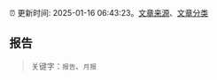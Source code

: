 :alarm_clock: 更新时间: 2025-01-16 06:43:23。[文章来源](/README.md)、[文章分类](/TAGS.md)

## 报告


> 关键字：`报告`、`月报`




